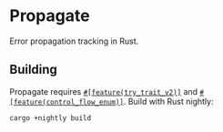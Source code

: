 # Propagate

Error propagation tracking in Rust.

## Building

Propagate requires [`#[feature(try_trait_v2)]`][try] and [`#[feature(control_flow_enum)]`][control]. Build with Rust nightly:

```
cargo +nightly build
```

[try]: https://github.com/rust-lang/rust/issues/84277
[control]: https://github.com/rust-lang/rust/issues/75744